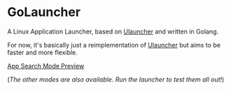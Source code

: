 # GoLauncher
A Linux Application Launcher, based on [Ulauncher](https://ulauncher.io/) and written in Golang.

For now, it's basically just a reimplementation of [Ulauncher](https://ulauncher.io/) but aims to be faster and more flexible.

[App Search Mode Preview](https://streamable.com/umzzp)

(*The other modes are also available. Run the launcher to test them all out!*)
